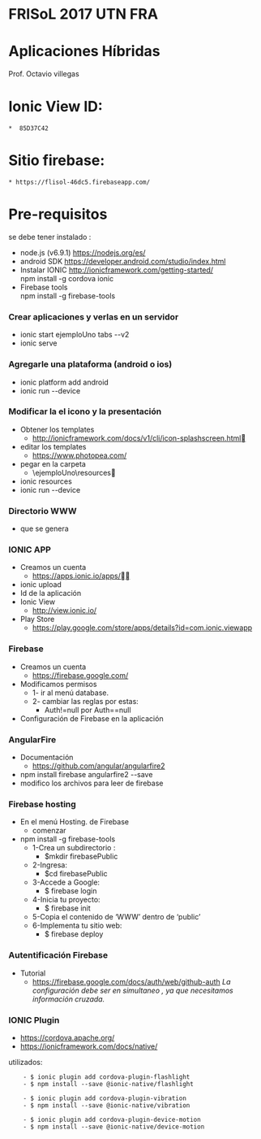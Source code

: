 FRISoL 2017 UTN FRA
========================================
Aplicaciones Híbridas 
========================================
Prof. Octavio villegas  
# Ionic View ID: #
	*  85D37C42 
# Sitio firebase:  #
	* https://flisol-46dc5.firebaseapp.com/ 
# Pre-requisitos #

 se debe tener instalado :

* node.js (v6.9.1)	https://nodejs.org/es/
* android SDK 	https://developer.android.com/studio/index.html
* Instalar IONIC http://ionicframework.com/getting-started/  	
		npm install -g cordova ionic
* Firebase tools 	
		npm install -g firebase-tools


### Crear aplicaciones y verlas en un servidor ###

* ionic start ejemploUno tabs --v2
* ionic serve

### Agregarle una plataforma (android o ios) ###

* ionic platform add android
* ionic run --device


### Modificar la el icono y la presentación ###

* Obtener los templates
	- http://ionicframework.com/docs/v1/cli/icon-splashscreen.html
* editar los templates
	- https://www.photopea.com/
* pegar en la carpeta
	- \ejemploUno\resources
* ionic resources
* ionic run --device


### Directorio WWW ###

* que se genera 


### IONIC APP ###

* Creamos un cuenta
	- https://apps.ionic.io/apps/
* ionic upload
* Id de la aplicación
* Ionic View
	- http://view.ionic.io/
* Play Store
	- https://play.google.com/store/apps/details?id=com.ionic.viewapp



### Firebase ###

* Creamos un cuenta
	- https://firebase.google.com/
* Modificamos permisos
	- 1- ir al menú database.
	- 2- cambiar las reglas por estas:
		- Auth!=null por Auth==null 
* Configuración de Firebase en la aplicación


### AngularFire ###

* Documentación
	- https://github.com/angular/angularfire2
* npm install firebase angularfire2 --save
* modifico los archivos para leer de firebase


### Firebase hosting ###

* En el menú Hosting. de Firebase
	- comenzar
* npm install -g firebase-tools
	- 1-Crea un subdirectorio :
		- $mkdir firebasePublic
	- 2-Ingresa:
		- $cd firebasePublic
	- 3-Accede a Google:
		- $ firebase login
	- 4-Inicia tu proyecto:
		- $ firebase init
	- 5-Copia el contenido de ‘WWW’ dentro de ‘public’
	- 6-Implementa tu sitio web:
		- $ firebase deploy

### Autentificación Firebase ###

* Tutorial 
	- https://firebase.google.com/docs/auth/web/github-auth
*La configuración debe ser en simultaneo , ya que necesitamos información cruzada.* 


### IONIC Plugin ###

* https://cordova.apache.org/
* https://ionicframework.com/docs/native/

utilizados:

		- $ ionic plugin add cordova-plugin-flashlight 
		- $ npm install --save @ionic-native/flashlight

		- $ ionic plugin add cordova-plugin-vibration 
		- $ npm install --save @ionic-native/vibration

		- $ ionic plugin add cordova-plugin-device-motion 
		- $ npm install --save @ionic-native/device-motion



